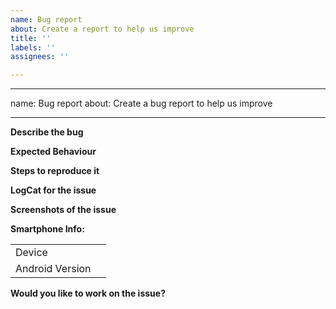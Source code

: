 ```yaml
---
name: Bug report
about: Create a report to help us improve
title: ''
labels: ''
assignees: ''

---
```


---
name: Bug report
about: Create a bug report to help us improve

---

**Describe the bug**

<!--Please state here what is currently happening.-->

**Expected Behaviour**

<!--State here what the feature should enable the user to do.-->

**Steps to reproduce it**

<!--Add steps to reproduce bugs or add information on the place where the feature should be implemented. Add links to a sample deployment or code.-->

**LogCat for the issue**

<!--Provide logs for the crash here.-->

**Screenshots of the issue**

<!--Where-ever possible add a screenshot of the issue.-->

**Smartphone Info:**
<!-- Please complete the following information -->
|               | |
|---------------|-|
|Device         |<!-- [e.g. Moto G5 Plus] -->|
|Android Version|<!-- [e.g. Oreo 8.1] -->    |

**Would you like to work on the issue?**

<!--Let us know if this issue should be assigned to you or tell us who you think could help to solve this issue.-->
